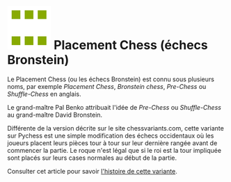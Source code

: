 # ![Placement](https://github.com/gbtami/pychess-variants/blob/master/static/icons/placement.svg) Placement Chess (échecs Bronstein)

Le Placement Chess (ou les échecs Bronstein) est connu sous plusieurs noms, par exemple *Placement Chess*, *Bronstein chess*, *Pre-Chess* ou *Shuffle-Chess* en anglais.

Le grand-maître Pal Benko attribuait l'idée de *Pre-Chess* ou *Shuffle-Chess* au grand-maître David Bronstein.

Différente de la version décrite sur le site chessvariants.com, cette variante sur Pychess est une simple modification des échecs occidentaux où les joueurs placent leurs pièces tour à tour sur leur dernière rangée avant de commencer la partie. Le roque n'est légal que si le roi est la tour impliquée sont placés sur leurs cases normales au début de la partie.

Consulter cet article pour savoir [l'histoire de cette variante](http://www.quantumgambitz.com/blog/chess/cga/bronstein-chess-pre-chess-shuffle-chess).
